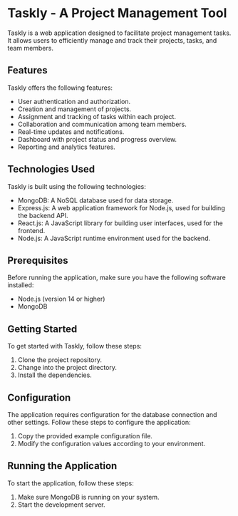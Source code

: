 # Taskly - A Project Management Tool

Taskly is a web application designed to facilitate project management tasks. It allows users to efficiently manage and track their projects, tasks, and team members.

## Features
Taskly offers the following features:

- User authentication and authorization.
- Creation and management of projects.
- Assignment and tracking of tasks within each project.
- Collaboration and communication among team members.
- Real-time updates and notifications.
- Dashboard with project status and progress overview.
- Reporting and analytics features.

## Technologies Used

Taskly is built using the following technologies:

- MongoDB: A NoSQL database used for data storage.
- Express.js: A web application framework for Node.js, used for building the backend API.
- React.js: A JavaScript library for building user interfaces, used for the frontend.
- Node.js: A JavaScript runtime environment used for the backend.

## Prerequisites

Before running the application, make sure you have the following software installed:

- Node.js (version 14 or higher)
- MongoDB

## Getting Started

To get started with Taskly, follow these steps:

1. Clone the project repository.
2. Change into the project directory.
3. Install the dependencies.

## Configuration

The application requires configuration for the database connection and other settings. Follow these steps to configure the application:

1. Copy the provided example configuration file.
2. Modify the configuration values according to your environment.

## Running the Application

To start the application, follow these steps:

1. Make sure MongoDB is running on your system.
2. Start the development server.
